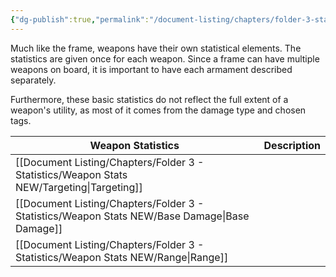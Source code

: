 ```yaml
---
{"dg-publish":true,"permalink":"/document-listing/chapters/folder-3-statistics/weapon-statistics/"}
---
```


Much like the frame, weapons have their own statistical elements. The statistics are given once for each weapon. Since a frame can have multiple weapons on board, it is important to have each armament described separately.

Furthermore, these basic statistics do not reflect the full extent of a weapon's utility, as most of it comes from the damage type and chosen tags.

| Weapon Statistics | Description |
| ----------------- | ----------- |
| [[Document Listing/Chapters/Folder 3 - Statistics/Weapon Stats NEW/Targeting\|Targeting]]     |             |
| [[Document Listing/Chapters/Folder 3 - Statistics/Weapon Stats NEW/Base Damage\|Base Damage]]   |             |
| [[Document Listing/Chapters/Folder 3 - Statistics/Weapon Stats NEW/Range\|Range]]         |             |


